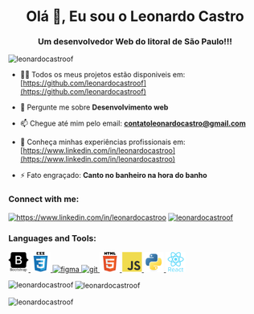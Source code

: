 <h1 align="center">Olá 👋, Eu sou o Leonardo Castro</h1>
<h3 align="center">Um desenvolvedor Web do litoral de São Paulo!!!</h3>

<p align="left"> <img src="https://komarev.com/ghpvc/?username=leonardocastroof&label=Profile%20views&color=0e75b6&style=flat" alt="leonardocastroof" /> </p>

- 👨‍💻 Todos os meus projetos estão disponiveis em: [https://github.com/leonardocastroof](https://github.com/leonardocastroof)

- 💬 Pergunte me sobre **Desenvolvimento web**

- 📫 Chegue até mim pelo email: **contatoleonardocastro@gmail.com**

- 📄 Conheça minhas experiências profissionais em: [https://www.linkedin.com/in/leonardocastroo](https://www.linkedin.com/in/leonardocastroo)

- ⚡ Fato engraçado: **Canto no banheiro na hora do banho**

<h3 align="left">Connect with me:</h3>
<p align="left">
<a href="https://linkedin.com/in/leonardocastroo" target="blank"><img align="center" src="https://raw.githubusercontent.com/rahuldkjain/github-profile-readme-generator/master/src/images/icons/Social/linked-in-alt.svg" alt="https://www.linkedin.com/in/leonardocastroo" height="30" width="40" /></a>
<a href="https://instagram.com/leonardocastroof" target="blank"><img align="center" src="https://raw.githubusercontent.com/rahuldkjain/github-profile-readme-generator/master/src/images/icons/Social/instagram.svg" alt="leonardocastroof" height="30" width="40" /></a>
</p>

<h3 align="left">Languages and Tools:</h3>
<p align="left"> <a href="https://getbootstrap.com" target="_blank" rel="noreferrer"> <img src="https://raw.githubusercontent.com/devicons/devicon/master/icons/bootstrap/bootstrap-plain-wordmark.svg" alt="bootstrap" width="40" height="40"/> </a> <a href="https://www.w3schools.com/css/" target="_blank" rel="noreferrer"> <img src="https://raw.githubusercontent.com/devicons/devicon/master/icons/css3/css3-original-wordmark.svg" alt="css3" width="40" height="40"/> </a> <a href="https://www.figma.com/" target="_blank" rel="noreferrer"> <img src="https://www.vectorlogo.zone/logos/figma/figma-icon.svg" alt="figma" width="40" height="40"/> </a> <a href="https://git-scm.com/" target="_blank" rel="noreferrer"> <img src="https://www.vectorlogo.zone/logos/git-scm/git-scm-icon.svg" alt="git" width="40" height="40"/> </a> <a href="https://www.w3.org/html/" target="_blank" rel="noreferrer"> <img src="https://raw.githubusercontent.com/devicons/devicon/master/icons/html5/html5-original-wordmark.svg" alt="html5" width="40" height="40"/> </a> <a href="https://developer.mozilla.org/en-US/docs/Web/JavaScript" target="_blank" rel="noreferrer"> <img src="https://raw.githubusercontent.com/devicons/devicon/master/icons/javascript/javascript-original.svg" alt="javascript" width="40" height="40"/> </a> <a href="https://www.python.org" target="_blank" rel="noreferrer"> <img src="https://raw.githubusercontent.com/devicons/devicon/master/icons/python/python-original.svg" alt="python" width="40" height="40"/> </a> <a href="https://reactjs.org/" target="_blank" rel="noreferrer"> <img src="https://raw.githubusercontent.com/devicons/devicon/master/icons/react/react-original-wordmark.svg" alt="react" width="40" height="40"/> </a> </p>

<p><img align="left" src="https://github-readme-stats.vercel.app/api/top-langs?username=leonardocastroof&show_icons=true&theme=dark&locale=en&layout=compact" alt="leonardocastroof" /></p>

<p>&nbsp;<img align="center" src="https://github-readme-stats.vercel.app/api?username=leonardocastroof&show_icons=true&theme=dark&locale=en" alt="leonardocastroof" /></p>

<p><img align="center" src="https://github-readme-streak-stats.herokuapp.com/?user=leonardocastroof&theme=dark" alt="leonardocastroof" /></p>
